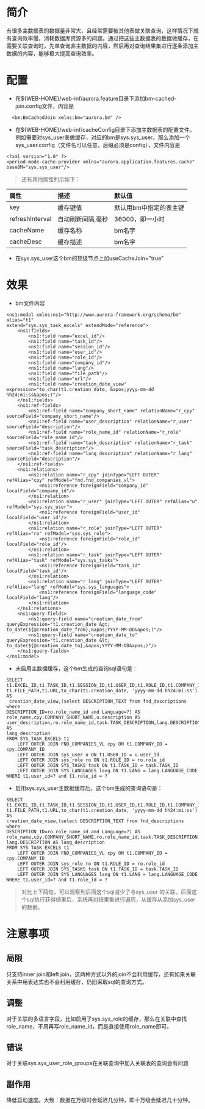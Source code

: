 # 简介 #

有很多主数据表的数据量非常大，且经常需要被其他表做关联查询，这样情况下就有查询效率慢，消耗数据库资源多的问题。通过把这些主数据表的数据做缓存，在需要关联查询时，先单查询非主数据的内容，然后再对查询结果集进行逐条添加主数据的内容，能够极大提高查询效率。


# 配置 #

  * 在${WEB-HOME}/web-inf/aurora.feature目录下添加bm-cached-join.config文件，内容是
```
  <bm:BmCachedJoin xmlns:bm="aurora.bm" />
```
  * 在${WEB-HOME}/web-inf/cacheConfig目录下添加主数据表的配置文件。例如需要对sys\_user表做缓存，对应的bm是sys.sys\_user。那么添加一个sys\_user.config（文件名可以任意，后缀必须是config），文件内容是
```
<?xml version="1.0" ?>
<period-mode-cache-provider xmlns="aurora.application.features.cache" baseBM="sys.sys_user"/> 
```
> 还有其他属性列示如下：

| 属性| 描述    | 默认值 |
|:------|:----------|:----------|
| key  | 缓存键值| 默认用bm中指定的表主键 |
|refreshInterval|自动刷新间隔,毫秒|36000，即一小时|
|cacheName|缓存名称|bm名字|
|cacheDesc|缓存描述|bm名字|


  * 在sys.sys\_user这个bm的顶级节点上加useCacheJoin="true"

# 效果 #
  * bm文件内容
```
<ns1:model xmlns:ns1="http://www.aurora-framework.org/schema/bm" alias="t1" 
extend="sys.sys_task_excels" extendMode="reference">
    <ns1:fields>
        <ns1:field name="excel_id"/>
        <ns1:field name="task_id"/>
        <ns1:field name="session_id"/>
        <ns1:field name="user_id"/>
        <ns1:field name="role_id"/>
        <ns1:field name="company_id"/>
        <ns1:field name="lang"/>
        <ns1:field name="file_path"/>
        <ns1:field name="url"/>
        <ns1:field name="creation_date_view" 
expression="to_char(t1.creation_date, &apos;yyyy-mm-dd hh24:mi:ss&apos;)"/>
    </ns1:fields>
    <ns1:ref-fields>
        <ns1:ref-field name="company_short_name" relationName="r_cpy" sourceField="company_short_name"/>
        <ns1:ref-field name="user_description" relationName="r_user" sourceField="description"/>
        <ns1:ref-field name="role_name_id" relationName="r_role" sourceField="role_name_id"/>
        <ns1:ref-field name="task_description" relationName="r_task" sourceField="task_description"/>
        <ns1:ref-field name="lang_description" relationName="r_lang" sourceField="description"/>
    </ns1:ref-fields>
    <ns1:relations>
        <ns1:relation name="r_cpy" joinType="LEFT OUTER" refAlias="cpy" refModel="fnd.fnd_companies_vl">
            <ns1:reference foreignField="company_id" localField="company_id"/>
        </ns1:relation>
        <ns1:relation name="r_user" joinType="LEFT OUTER" refAlias="u" refModel="sys.sys_user">
            <ns1:reference foreignField="user_id" localField="user_id"/>
        </ns1:relation>
        <ns1:relation name="r_role" joinType="LEFT OUTER" refAlias="ro" refModel="sys.sys_role">
            <ns1:reference foreignField="role_id" localField="role_id"/>
        </ns1:relation>
        <ns1:relation name="r_task" joinType="LEFT OUTER" refAlias="task" refModel="sys.sys_tasks">
            <ns1:reference foreignField="task_id" localField="task_id"/>
        </ns1:relation>
        <ns1:relation name="r_lang" joinType="LEFT OUTER" refAlias="lang" refModel="sys.sys_languages">
            <ns1:reference foreignField="language_code" localField="lang"/>
        </ns1:relation>
    </ns1:relations>
    <ns1:query-fields>
        <ns1:query-field name="creation_date_from" 
queryExpression="t1.creation_date &gt; to_date(${@creation_date_from},&apos;YYYY-MM-DD&apos;)"/>
        <ns1:query-field name="creation_date_to" 
queryExpression="t1.creation_date &lt; to_date(${@creation_date_to},&apos;YYYY-MM-DD&apos;)"/>
    </ns1:query-fields>
</ns1:model>
```

  * 未启用主数据缓存，这个bm生成的查询sql语句是：
```
SELECT t1.EXCEL_ID,t1.TASK_ID,t1.SESSION_ID,t1.USER_ID,t1.ROLE_ID,t1.COMPANY_ID,t1.LANG,
t1.FILE_PATH,t1.URL,to_char(t1.creation_date, 'yyyy-mm-dd hh24:mi:ss') AS
 creation_date_view,(select DESCRIPTION_TEXT from fnd_descriptions where 
DESCRIPTION_ID=ro.role_name_id and Language=?) AS 
role_name,cpy.COMPANY_SHORT_NAME,u.description AS 
user_description,ro.role_name_id,task.TASK_DESCRIPTION,lang.DESCRIPTION AS 
lang_description
FROM SYS_TASK_EXCELS t1
	LEFT OUTER JOIN FND_COMPANIES_VL cpy ON t1.COMPANY_ID = cpy.COMPANY_ID
	LEFT OUTER JOIN sys_user u ON t1.USER_ID = u.user_id
	LEFT OUTER JOIN sys_role ro ON t1.ROLE_ID = ro.role_id
	LEFT OUTER JOIN SYS_TASKS task ON t1.TASK_ID = task.TASK_ID
	LEFT OUTER JOIN SYS_LANGUAGES lang ON t1.LANG = lang.LANGUAGE_CODE
WHERE t1.user_id=? and t1.role_id = ?
```
  * 启用sys.sys\_user主数据缓存后，这个bm生成的查询语句是：
```
SELECT t1.EXCEL_ID,t1.TASK_ID,t1.SESSION_ID,t1.USER_ID,t1.ROLE_ID,t1.COMPANY_ID,t1.LANG,
t1.FILE_PATH,t1.URL,to_char(t1.creation_date, 'yyyy-mm-dd hh24:mi:ss') AS 
creation_date_view,(select DESCRIPTION_TEXT from fnd_descriptions where 
DESCRIPTION_ID=ro.role_name_id and Language=?) AS 
role_name,cpy.COMPANY_SHORT_NAME,ro.role_name_id,task.TASK_DESCRIPTION,
lang.DESCRIPTION AS lang_description
FROM SYS_TASK_EXCELS t1
	LEFT OUTER JOIN FND_COMPANIES_VL cpy ON t1.COMPANY_ID = cpy.COMPANY_ID
	LEFT OUTER JOIN sys_role ro ON t1.ROLE_ID = ro.role_id
	LEFT OUTER JOIN SYS_TASKS task ON t1.TASK_ID = task.TASK_ID
	LEFT OUTER JOIN SYS_LANGUAGES lang ON t1.LANG = lang.LANGUAGE_CODE
WHERE t1.user_id=? and t1.role_id = ?
```
> 对比上下两句，可以观察到后面这个sql减少了与sys\_user 的关联。后面这个sql执行获得结果后，系统再对结果集进行遍历，从缓存从添加sys\_user 的数据。

# 注意事项 #

## 局限 ##
只支持inner join和left join，这两种方式以外的join不会利用缓存，还有如果关联关系中用表达式也不会利用缓存，仍旧采取sql的查询方式。
## 调整 ##
对于关联的多语言字段，比如启用了sys.sys\_role的缓存，那么在关联中查找role\_name，不用再写role\_name\_id，而是直接使用role\_name即可。
## 错误 ##
对于关联sys.sys\_user\_role\_groups在关联查询中加入关联表的查询会有问题
## 副作用 ##
降低启动速度。大致：数据在万级时会延迟几分钟，即十万级会延迟几十分钟。
